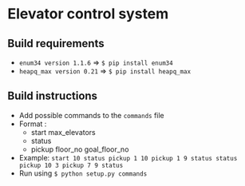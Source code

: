 # Elevator control system

## Build requirements
- `enum34 version 1.1.6` => `$ pip install enum34`
- `heapq_max version 0.21` => `$ pip install heapq_max`

## Build instructions
- Add possible commands to the `commands` file
- Format :
    * start max_elevators
    * status
    * pickup floor_no goal_floor_no
- Example:
   `start 10
    status
    pickup 1 10
    pickup 1 9
    status
    status
    pickup 10 3
    pickup 7 9
    status`
- Run using `$ python setup.py commands`
